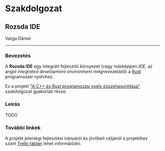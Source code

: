 # Szakdolgozat

## Rozsda IDE

Varga Dániel

---

### Bevezetés

A **Rozsda IDE** egy integrált fejlesztői környezet (vagy másképpen *IDE*, az angol *integrated development environment* megnevezésből) a [Rust](https://www.rust-lang.org/) programozási nyelvhez.

Ez a projekt ["A C++ és Rust programozási nyelv összehasonlítása"](https://github.com/varga-daniel/szakdolgozat) szakdolgozat gyakorlati része.

### Leírás

TODO

### További linkek

A projekt jelenlegi fejlesztési irányáról és jövőbeli céljairól a projekthez szánt [Trello táblán](https://trello.com/b/VKM7MbeT) lehet informálódni.